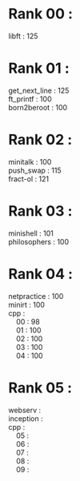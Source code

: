 # Rank 00 :

libft : 125

# Rank 01 :

get_next_line : 125\
ft_printf : 100\
born2beroot : 100

# Rank 02 :

minitalk : 100\
push_swap : 115\
fract-ol : 121

# Rank 03 :

minishell : 101\
philosophers : 100

# Rank 04 :
netpractice : 100\
minirt : 100\
cpp : \
&nbsp;&nbsp;&nbsp;&nbsp;00 : 98\
&nbsp;&nbsp;&nbsp;&nbsp;01 : 100\
&nbsp;&nbsp;&nbsp;&nbsp;02 : 100\
&nbsp;&nbsp;&nbsp;&nbsp;03 : 100\
&nbsp;&nbsp;&nbsp;&nbsp;04 : 100
# Rank 05 :
webserv : \
inception : \
cpp : \
&nbsp;&nbsp;&nbsp;&nbsp;05 : \
&nbsp;&nbsp;&nbsp;&nbsp;06 : \
&nbsp;&nbsp;&nbsp;&nbsp;07 : \
&nbsp;&nbsp;&nbsp;&nbsp;08 : \
&nbsp;&nbsp;&nbsp;&nbsp;09 : 

